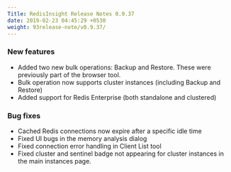 ```yaml
---
Title: RedisInsight Release Notes 0.9.37 
date: 2019-02-23 04:45:29 +0530
weight: 93release-note/v0.9.37/
---
```

### New features

- Added two new bulk operations: Backup and Restore. These were previously part of the browser tool.
- Bulk operation now supports cluster instances (including Backup and Restore)
- Added support for Redis Enterprise (both standalone and clustered)

### Bug fixes

- Cached Redis connections now expire after a specific idle time
- Fixed UI bugs in the memory analysis dialog
- Fixed connection error handling in Client List tool
- Fixed cluster and sentinel badge not appearing for cluster instances in the main instances page.
